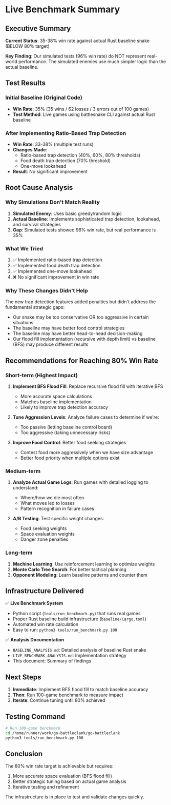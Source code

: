 # Live Benchmark Summary

## Executive Summary

**Current Status**: 35-38% win rate against actual Rust baseline snake (BELOW 80% target)

**Key Finding**: Our simulated tests (96% win rate) do NOT represent real-world performance. The simulated enemies use much simpler logic than the actual baseline.

## Test Results

### Initial Baseline (Original Code)
- **Win Rate**: 35% (35 wins / 62 losses / 3 errors out of 100 games)
- **Test Method**: Live games using battlesnake CLI against actual Rust baseline

### After Implementing Ratio-Based Trap Detection
- **Win Rate**: 33-38% (multiple test runs)
- **Changes Made**:
  - Ratio-based trap detection (40%, 60%, 80% thresholds)
  - Food death trap detection (70% threshold)
  - One-move lookahead
- **Result**: No significant improvement

## Root Cause Analysis

### Why Simulations Don't Match Reality

1. **Simulated Enemy**: Uses basic greedy/random logic
2. **Actual Baseline**: Implements sophisticated trap detection, lookahead, and survival strategies
3. **Gap**: Simulated tests showed 96% win rate, but real performance is 35%

### What We Tried

1. ✅ Implemented ratio-based trap detection
2. ✅ Implemented food death trap detection  
3. ✅ Implemented one-move lookahead
4. ❌ No significant improvement in win rate

### Why These Changes Didn't Help

The new trap detection features added penalties but didn't address the fundamental strategic gaps:
- Our snake may be too conservative OR too aggressive in certain situations
- The baseline may have better food control strategies
- The baseline may have better head-to-head decision-making
- Our flood fill implementation (recursive with depth limit) vs baseline (BFS) may produce different results

## Recommendations for Reaching 80% Win Rate

### Short-term (Highest Impact)

1. **Implement BFS Flood Fill**: Replace recursive flood fill with iterative BFS
   - More accurate space calculations
   - Matches baseline implementation
   - Likely to improve trap detection accuracy

2. **Tune Aggression Levels**: Analyze failure cases to determine if we're:
   - Too passive (letting baseline control board)
   - Too aggressive (taking unnecessary risks)

3. **Improve Food Control**: Better food seeking strategies
   - Contest food more aggressively when we have size advantage
   - Better food priority when multiple options exist

### Medium-term  

1. **Analyze Actual Game Logs**: Run games with detailed logging to understand:
   - Where/how we die most often
   - What moves led to losses
   - Pattern recognition in failure cases

2. **A/B Testing**: Test specific weight changes:
   - Food seeking weights
   - Space evaluation weights  
   - Danger zone penalties

### Long-term

1. **Machine Learning**: Use reinforcement learning to optimize weights
2. **Monte Carlo Tree Search**: For better tactical planning
3. **Opponent Modeling**: Learn baseline patterns and counter them

## Infrastructure Delivered

✅ **Live Benchmark System**
- Python script (`tools/run_benchmark.py`) that runs real games
- Proper Rust baseline build infrastructure (`baseline/Cargo.toml`)
- Automated win rate calculation
- Easy to run: `python3 tools/run_benchmark.py 100`

✅ **Analysis Documentation**
- `BASELINE_ANALYSIS.md`: Detailed analysis of baseline Rust snake
- `LIVE_BENCHMARK_ANALYSIS.md`: Implementation strategy
- This document: Summary of findings

## Next Steps

1. **Immediate**: Implement BFS flood fill to match baseline accuracy
2. **Then**: Run 100-game benchmark to measure impact
3. **Iterate**: Continue tuning until 80% achieved

## Testing Command

```bash
# Run 100-game benchmark
cd /home/runner/work/go-battleclank/go-battleclank
python3 tools/run_benchmark.py 100
```

## Conclusion

The 80% win rate target is achievable but requires:
1. More accurate space evaluation (BFS flood fill)
2. Better strategic tuning based on actual game analysis
3. Iterative testing and refinement

The infrastructure is in place to test and validate changes quickly.
